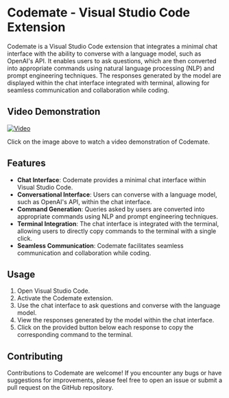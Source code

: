 # Codemate - Visual Studio Code Extension

Codemate is a Visual Studio Code extension that integrates a minimal chat interface with the ability to converse with a language model, such as OpenAI's API. It enables users to ask questions, which are then converted into appropriate commands using natural language processing (NLP) and prompt engineering techniques. The responses generated by the model are displayed within the chat interface integrated with terminal, allowing for seamless communication and collaboration while coding.

## Video Demonstration

[![Video](https://github.com/Ratnesh125/Codemate-VScode-Extension/blob/master/assets/87529730/2ff91715-2bf1-44ca-834c-b70826ebf25f.png)](https://drive.google.com/file/d/1negcCnKzXUitXCkCxzP_De4iDxnIhd_y/view?usp=sharing)


Click on the image above to watch a video demonstration of Codemate.

## Features

- **Chat Interface**: Codemate provides a minimal chat interface within Visual Studio Code.
- **Conversational Interface**: Users can converse with a language model, such as OpenAI's API, within the chat interface.
- **Command Generation**: Queries asked by users are converted into appropriate commands using NLP and prompt engineering techniques.
- **Terminal Integration**: The chat interface is integrated with the terminal, allowing users to directly copy commands to the terminal with a single click.
- **Seamless Communication**: Codemate facilitates seamless communication and collaboration while coding.

## Usage


1. Open Visual Studio Code.
2. Activate the Codemate extension.
3. Use the chat interface to ask questions and converse with the language model.
4. View the responses generated by the model within the chat interface.
5. Click on the provided button below each response to copy the corresponding command to the terminal.

## Contributing

Contributions to Codemate are welcome! If you encounter any bugs or have suggestions for improvements, please feel free to open an issue or submit a pull request on the GitHub repository.

